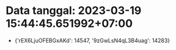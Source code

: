 # Data tanggal: 2023-03-19 15:44:45.651992+07:00

* {'rEX6LjuOFEBGxAKd': 14547, '9zGwLsN4qL3B4uag': 14283}
